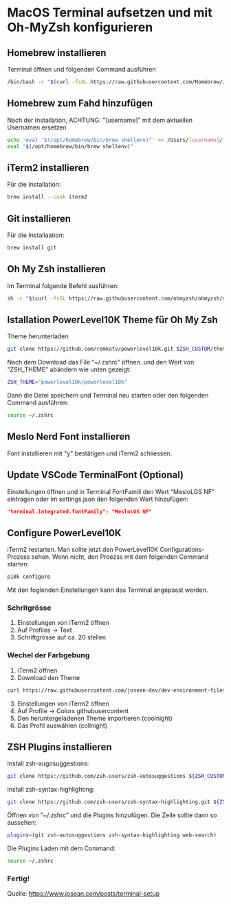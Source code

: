 # MacOS Terminal aufsetzen und mit Oh-MyZsh konfigurieren

## Homebrew installieren
Terminal öffnen und folgenden Command ausführen
```sh
/bin/bash -c "$(curl -fsSL https://raw.githubusercontent.com/Homebrew/install/HEAD/install.sh)"
```
## Homebrew zum Fahd hinzufügen
Nach der Installation, ACHTUNG: ”[username]” mit dem aktuellen Usernamen ersetzen
```sh
echo 'eval "$(/opt/homebrew/bin/brew shellenv)"' >> /Users/[username]/.zprofile
eval "$(/opt/homebrew/bin/brew shellenv)"
```

## iTerm2 installieren
Für die Installation:
```sh
brew install --cask iterm2
```

## Git installieren
Für die Installaation:
```sh
brew install git
```

## Oh My Zsh installieren
Im Terminal folgende Befehl ausführen:
```sh
sh -c "$(curl -fsSL https://raw.githubusercontent.com/ohmyzsh/ohmyzsh/master/tools/install.sh)"
```

## Istallation PowerLevel10K Theme für Oh My Zsh
Theme herunterladen

```sh
git clone https://github.com/romkatv/powerlevel10k.git $ZSH_CUSTOM/themes/powerlevel10k
```

Nach dem Download das File ”~/.zshrc” öffnen. und den Wert von “ZSH_THEME" abändern wie unten gezeigt:
```sh
ZSH_THEME="powerlevel10k/powerlevel10k"
```
Dann die Datei speichern und Terminal neu starten oder den folgenden Command ausführen:

```sh
source ~/.zshrc
```

## Meslo Nerd Font installieren
Font installieren mit "y" bestätigen und iTerm2 schliessen.

## Update VSCode TerminalFont (Optional)
Einstellungen öffnen und in Terminal FontFamili den Wert "MesloLGS NF" eintragen oder im settings.json den folgenden Wert hinzufügen:

```json
"terminal.integrated.fontFamily": "MesloLGS NF"
```
## Configure PowerLevel10K
iTerm2 restarten. Man sollte jetzt den PowerLevel10K Configurations-Prozess sehen. Wenn nicht, den Proezss mit dem folgenden Command starten:


```sh
p10k configure
```

Mit den foglenden Einstellungen kann das Terminal angepasst werden.

### Schritgrösse
1. Einstellungen von iTerm2 öffnen
2. Auf Profiles -> Text
3. Schriftgrösse auf ca. 20 stellen

### Wechel der Farbgebung
1. iTerm2 öffnen
2. Download den Theme 
```sh
curl https://raw.githubusercontent.com/josean-dev/dev-environment-files/main/coolnight.itermcolors --output ~/Downloads/coolnight.itermcolors
```
3. Einstellungen von iTerm2 öffnen
4. Auf Profile -> Colors githubusercontent
5. Den heruntergeladenen Theme importieren (coolnight)
6. Das Profil auswählen (collnight)

## ZSH Plugins installieren

Install zsh-augosuggestions:
```sh
git clone https://github.com/zsh-users/zsh-autosuggestions ${ZSH_CUSTOM:-~/.oh-my-zsh/custom}/plugins/zsh-autosuggestions
```

Install zsh-syntax-highlighting:
```sh
git clone https://github.com/zsh-users/zsh-syntax-highlighting.git ${ZSH_CUSTOM:-~/.oh-my-zsh/custom}/plugins/zsh-syntax-highlighting
```

Öffnen von ”~/.zshrc” und die Plugins hinzufügen. Die Zeile sollte dann so aussehen:
```sh
plugins=(git zsh-autosuggestions zsh-syntax-highlighting web-search)
```

Die Plugins Laden mit dem Command:
```sh
source ~/.zshrc
```

### Fertig!

Quelle: https://www.josean.com/posts/terminal-setup
